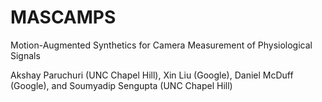 # MASCAMPS
Motion-Augmented Synthetics for Camera Measurement of Physiological Signals

Akshay Paruchuri (UNC Chapel Hill), Xin Liu (Google), Daniel McDuff (Google), and Soumyadip Sengupta (UNC Chapel Hill)
